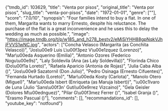 {"tmdb_id": 103629, "title": "Venta por pisos", "original_title": "Venta por pisos", "slug_title": "venta-por-pisos", "date": "1972-01-01", "genre": [""], "score": "7.0/10", "synopsis": "Four families intend to buy a flat. In one of them, Margarita wants to marry Ernesto, despite  his reluctance. The purchase of the flat is a great inconvenience and he uses this to delay the wedding as much as possible.", "image": "https://image.tmdb.org/t/p/w185_and_h278_bestv2/eMiSiYHH88gpNqkVJhjFVVS1wNC.jpg", "actors": ["Concha Velasco (Margarita (as Conchita Velasco))", "Jos\u00e9 Luis L\u00f3pez V\u00e1zquez (Lorenzo)", "Mar\u00eda Asquerino (Emilia)", "Antonio Ozores (Federico Nogu\u00e9s)", "Laly Soldevila (Ana (as Laly Soldevilla))", "Florinda Chico (Do\u00f1a Loreto)", "Rafaela Aparicio (Antonia de Rojas)", "Julia Caba Alba ()", "Jos\u00e9 Sazatornil (Don Julio)", "Pedro Osinaga (Ernesto Cifuentes)", "Fernanda Hurtado (Loreto)", "Mar\u00eda Kosty (Carlota)", "Manolo Otero (Miguel)", "Mar\u00eda Isbert (Enriqueta (as Maruja Isbert))", "\u00c1lvaro de Luna (Julio 'Sans\u00f3n' Guti\u00e9rrez Vizcaino)", "Gela Geisler (Dolores M\u00ednguez)", "Pilar G\u00f3mez Ferrer ()", "Isabel Granja ()", "Erasmo Pascual ()"], "comments": [], "recommandations_id": [], "youtube_key": "notfound"}